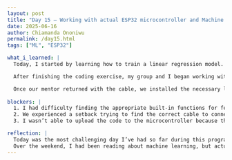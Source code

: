 ```yaml
---
layout: post
title: "Day 15 – Working with actual ESP32 microcontroller and Machine Learning"
date: 2025-06-16
author: Chiamanda Ononiwu
permalink: /day15.html
tags: ["ML", "ESP32"]

what_i_learned: |
  Today, I started by learning how to train a linear regression model. We were given a PowerPoint presentation on the topic, and I also watched a YouTube video to better understand the basics. The video included a sample exercise, which I followed and completed.

  After finishing the coding exercise, my group and I began working with the physical components. However, there was a delay because we didn’t have a micro USB cable to connect the ESP32 board to our computers. While our graduate mentor went to find one, I used the time to watch videos on how to use a breadboard, since it's essential for connecting the jumper wires.

  Once our mentor returned with the cable, we installed the necessary libraries in the Arduino IDE. For the rest of the day, we focused on trying to connect the Arduino port to our code.
  
blockers: |
  1. I had difficulty finding the appropriate built-in functions for feature engineering while working on the sample coding exercise.
  2. We experienced a setback trying to find the correct cable to connect the ESP32 board to our laptops.
  3. I wasn’t able to upload the code to the microcontroller because the port didn’t appear in either my Device Manager or the Arduino IDE.

reflection: |
  Today was the most challenging day I’ve had so far during this program. Despite the difficulties, it felt really rewarding when we were able to solve most of the problems we faced. One major issue was the port connection problem—I suspect it might be something specific to my laptop, so I plan to look into it more when I get home.
  Over the weekend, I had been reading about machine learning, but actually practicing how to train a model made me realize that reading alone isn’t enough. I struggled to apply what I had read because each machine learning problem is unique. To truly understand how to use built-in functions and apply concepts effectively, consistent hands-on practice is essential. 
---
```

